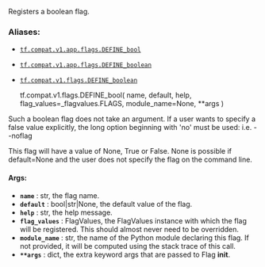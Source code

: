 Registers a boolean flag.

### Aliases:

  * [`tf.compat.v1.app.flags.DEFINE_bool`](/api_docs/python/tf/compat/v1/flags/DEFINE_bool)
  * [`tf.compat.v1.app.flags.DEFINE_boolean`](/api_docs/python/tf/compat/v1/flags/DEFINE_bool)
  * [`tf.compat.v1.flags.DEFINE_boolean`](/api_docs/python/tf/compat/v1/flags/DEFINE_bool)

    
    
    tf.compat.v1.flags.DEFINE_bool(
        name,
        default,
        help,
        flag_values=_flagvalues.FLAGS,
        module_name=None,
        **args
    )
    

Such a boolean flag does not take an argument. If a user wants to specify a
false value explicitly, the long option beginning with 'no' must be used: i.e.
--noflag

This flag will have a value of None, True or False. None is possible if
default=None and the user does not specify the flag on the command line.

#### Args:

  * **`name`** : str, the flag name.
  * **`default`** : bool|str|None, the default value of the flag.
  * **`help`** : str, the help message.
  * **`flag_values`** : FlagValues, the FlagValues instance with which the flag will be registered. This should almost never need to be overridden.
  * **`module_name`** : str, the name of the Python module declaring this flag. If not provided, it will be computed using the stack trace of this call.
  * **`**args`** : dict, the extra keyword args that are passed to Flag **init**.

